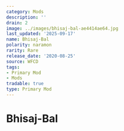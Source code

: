 ```yaml
---
category: Mods
description: ''
drain: 2
image: ../images/bhisaj-bal-ae4414ae64.jpg
last_updated: '2025-09-17'
name: Bhisaj-Bal
polarity: naramon
rarity: Rare
release_date: '2020-08-25'
source: WFCD
tags:
- Primary Mod
- Mods
tradable: true
type: Primary Mod
---
```


# Bhisaj-Bal

